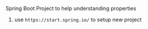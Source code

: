 Spring Boot Project to help understanding properties

1. use `https://start.spring.io/` to setup new project